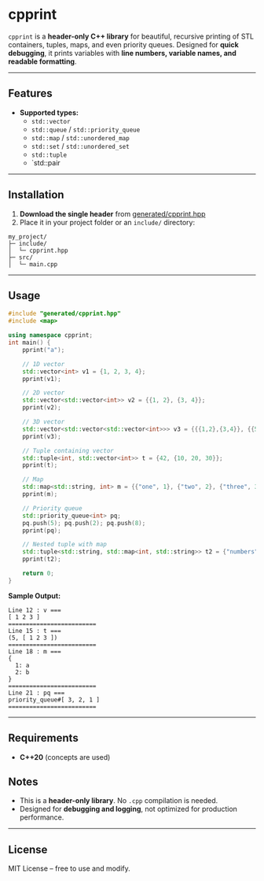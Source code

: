 # cpprint

`cpprint` is a **header-only C++ library** for beautiful, recursive printing of STL containers, tuples, maps, and even priority queues. Designed for **quick debugging**, it prints variables with **line numbers, variable names, and readable formatting**.

---

## Features

- **Supported types:**
    - `std::vector`
    - `std::queue` / `std::priority_queue`
    - `std::map` / `std::unordered_map`
    - `std::set` / `std::unordered_set`
    - `std::tuple`
    - `std::pair
---

## Installation

1. **Download the single header** from [generated/cpprint.hpp](generated/cpprint.hpp)
2. Place it in your project folder or an `include/` directory:

```
my_project/
├─ include/
│  └─ cpprint.hpp
├─ src/
│  └─ main.cpp
```

---

## Usage

```cpp
#include "generated/cpprint.hpp"
#include <map>

using namespace cpprint;
int main() {
    pprint("a");

    // 1D vector
    std::vector<int> v1 = {1, 2, 3, 4};
    pprint(v1);

    // 2D vector
    std::vector<std::vector<int>> v2 = {{1, 2}, {3, 4}};
    pprint(v2);

    // 3D vector
    std::vector<std::vector<std::vector<int>>> v3 = {{{1,2},{3,4}}, {{5,6},{7,8}}};
    pprint(v3);

    // Tuple containing vector
    std::tuple<int, std::vector<int>> t = {42, {10, 20, 30}};
    pprint(t);

    // Map
    std::map<std::string, int> m = {{"one", 1}, {"two", 2}, {"three", 3}};
    pprint(m);

    // Priority queue
    std::priority_queue<int> pq;
    pq.push(5); pq.push(2); pq.push(8);
    pprint(pq);

    // Nested tuple with map
    std::tuple<std::string, std::map<int, std::string>> t2 = {"numbers", {{1,"one"}, {2,"two"}}};
    pprint(t2);

    return 0;
}
```

**Sample Output:**

```
Line 12 : v ===
[ 1 2 3 ]
=========================
Line 15 : t ===
(5, [ 1 2 3 ])
=========================
Line 18 : m ===
{
  1: a
  2: b
}
=========================
Line 21 : pq ===
priority_queue#[ 3, 2, 1 ]
=========================
```

---

## Requirements

- **C++20** (concepts are used)

## Notes

- This is a **header-only library**. No `.cpp` compilation is needed.
- Designed for **debugging and logging**, not optimized for production performance.

---

## License

MIT License – free to use and modify.